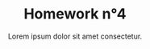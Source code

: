 ---
title: Homework n°4
subtitle: Lorem ipsum dolor sit amet consectetur.
image: https://raw.githubusercontent.com/BlackrockDigital/startbootstrap-agency/master/src/assets/img/portfolio/02-full.jpg
alt: Keep Exploring

caption:
  title: Homework 4
  subtitle: Graphic Design
  thumbnail: https://raw.githubusercontent.com/BlackrockDigital/startbootstrap-agency/master/src/assets/img/portfolio/02-thumbnail.jpg
---